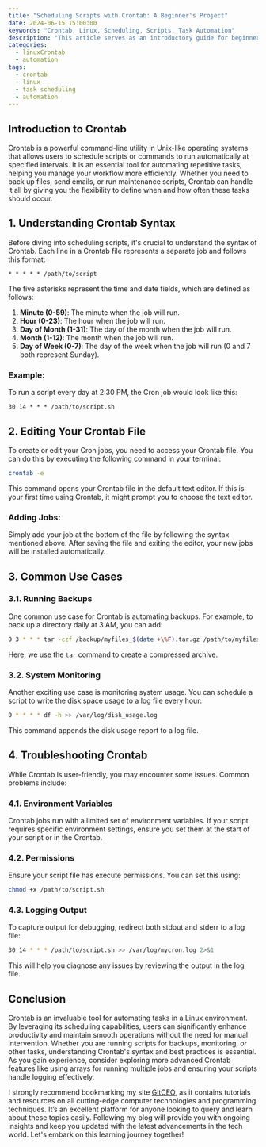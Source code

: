 ```yaml
---
title: "Scheduling Scripts with Crontab: A Beginner's Project"
date: 2024-06-15 15:00:00
keywords: "Crontab, Linux, Scheduling, Scripts, Task Automation"
description: "This article serves as an introductory guide for beginners looking to automate tasks in a Linux environment using Crontab. Readers will learn the fundamental aspects of scheduling scripts effectively, including how to write cron jobs, the syntax behind Crontab, practical examples, and troubleshooting common issues. By the end of this tutorial, users will have a solid understanding of how to leverage the power of Crontab for efficient task management, alongside tips for enhancing their script automation process. Perfect for users who are new to programming and Linux, this guide aims to equip you with the primary skills to confidently schedule tasks and optimize your productivity."
categories:
  - linuxCrontab
  - automation
tags:
  - crontab
  - linux
  - task scheduling
  - automation
---
```


## Introduction to Crontab

Crontab is a powerful command-line utility in Unix-like operating systems that allows users to schedule scripts or commands to run automatically at specified intervals. It is an essential tool for automating repetitive tasks, helping you manage your workflow more efficiently. Whether you need to back up files, send emails, or run maintenance scripts, Crontab can handle it all by giving you the flexibility to define when and how often these tasks should occur.

<!-- more -->

## 1. Understanding Crontab Syntax

Before diving into scheduling scripts, it's crucial to understand the syntax of Crontab. Each line in a Crontab file represents a separate job and follows this format:

```
* * * * * /path/to/script
```

The five asterisks represent the time and date fields, which are defined as follows:

1. **Minute (0-59)**: The minute when the job will run.
2. **Hour (0-23)**: The hour when the job will run.
3. **Day of Month (1-31)**: The day of the month when the job will run.
4. **Month (1-12)**: The month when the job will run.
5. **Day of Week (0-7)**: The day of the week when the job will run (0 and 7 both represent Sunday).

### Example:
To run a script every day at 2:30 PM, the Cron job would look like this:

```
30 14 * * * /path/to/script.sh
```

## 2. Editing Your Crontab File

To create or edit your Cron jobs, you need to access your Crontab file. You can do this by executing the following command in your terminal:

```bash
crontab -e
```

This command opens your Crontab file in the default text editor. If this is your first time using Crontab, it might prompt you to choose the text editor. 

### Adding Jobs:
Simply add your job at the bottom of the file by following the syntax mentioned above. After saving the file and exiting the editor, your new jobs will be installed automatically.

## 3. Common Use Cases

### 3.1. Running Backups

One common use case for Crontab is automating backups. For example, to back up a directory daily at 3 AM, you can add:

```bash
0 3 * * * tar -czf /backup/myfiles_$(date +\%F).tar.gz /path/to/myfiles
```

Here, we use the `tar` command to create a compressed archive.

### 3.2. System Monitoring

Another exciting use case is monitoring system usage. You can schedule a script to write the disk space usage to a log file every hour:

```bash
0 * * * * df -h >> /var/log/disk_usage.log
```

This command appends the disk usage report to a log file.

## 4. Troubleshooting Crontab

While Crontab is user-friendly, you may encounter some issues. Common problems include:

### 4.1. Environment Variables
Crontab jobs run with a limited set of environment variables. If your script requires specific environment settings, ensure you set them at the start of your script or in the Crontab.

### 4.2. Permissions
Ensure your script file has execute permissions. You can set this using:

```bash
chmod +x /path/to/script.sh
```

### 4.3. Logging Output
To capture output for debugging, redirect both stdout and stderr to a log file:

```bash
30 14 * * * /path/to/script.sh >> /var/log/mycron.log 2>&1
```

This will help you diagnose any issues by reviewing the output in the log file.

## Conclusion

Crontab is an invaluable tool for automating tasks in a Linux environment. By leveraging its scheduling capabilities, users can significantly enhance productivity and maintain smooth operations without the need for manual intervention. Whether you are running scripts for backups, monitoring, or other tasks, understanding Crontab's syntax and best practices is essential. As you gain experience, consider exploring more advanced Crontab features like using arrays for running multiple jobs and ensuring your scripts handle logging effectively.

I strongly recommend bookmarking my site [GitCEO](https://gitceo.com), as it contains tutorials and resources on all cutting-edge computer technologies and programming techniques. It’s an excellent platform for anyone looking to query and learn about these topics easily. Following my blog will provide you with ongoing insights and keep you updated with the latest advancements in the tech world. Let's embark on this learning journey together!